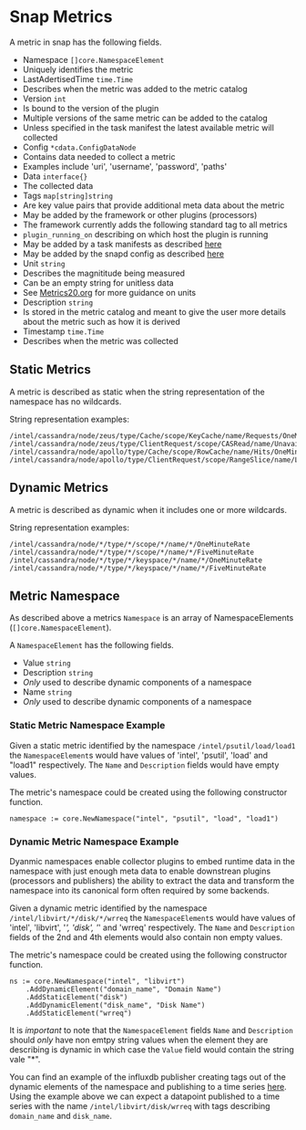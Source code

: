 
# Snap Metrics

A metric in snap has the following fields.

* Namespace `[]core.NamespaceElement`
 * Uniquely identifies the metric
* LastAdertisedTime `time.Time`
 * Describes when the metric was added to the metric catalog
* Version `int`
 * Is bound to the version of the plugin
 * Multiple versions of the same metric can be added to the catalog
  * Unless specified in the task manifest the latest available metric will collected
* Config `*cdata.ConfigDataNode`
 * Contains data needed to collect a metric
  * Examples include 'uri', 'username', 'password', 'paths'
* Data `interface{}`
 * The collected data
* Tags `map[string]string`
 * Are key value pairs that provide additional meta data about the metric
 * May be added by the framework or other plugins (processors) 
  * The framework currently adds the following standard tag to all metrics
   * `plugin_running_on` describing on which host the plugin is running
 * May be added by a task manifests as described [here](https://github.com/intelsdi-x/snap/pull/941) 
 * May be added by the snapd config as described [here](https://github.com/intelsdi-x/snap/issues/827)
* Unit `string`
 * Describes the magnititude being measured
 * Can be an empty string for unitless data
 * See [Metrics20.org](http://metrics20.org/spec/) for more guidance on units
* Description `string`
 * Is stored in the metric catalog and meant to give the user more details about the metric such as how it is derived
* Timestamp `time.Time`
 * Describes when the metric was collected  

## Static Metrics

A metric is described as static when the string representation of the namespace has no wildcards.

String representation examples:
```
/intel/cassandra/node/zeus/type/Cache/scope/KeyCache/name/Requests/OneMinuteRate
/intel/cassandra/node/zeus/type/ClientRequest/scope/CASRead/name/Unavailables/FiveMinuteRate
/intel/cassandra/node/apollo/type/Cache/scope/RowCache/name/Hits/OneMinuteRate
/intel/cassandra/node/apollo/type/ClientRequest/scope/RangeSlice/name/Latency/OneMinuteRate
```
## Dynamic Metrics

A metric is described as dynamic when it includes one or more wildcards.

String representation examples:
```
/intel/cassandra/node/*/type/*/scope/*/name/*/OneMinuteRate
/intel/cassandra/node/*/type/*/scope/*/name/*/FiveMinuteRate
/intel/cassandra/node/*/type/*/keyspace/*/name/*/OneMinuteRate
/intel/cassandra/node/*/type/*/keyspace/*/name/*/FiveMinuteRate
```

## Metric Namespace

As described above a metrics `Namespace` is an array of NamespaceElements (`[]core.NamespaceElement`).

A `NamespaceElement` has the following fields.

* Value `string`
* Description `string`
 * *Only* used to describe dynamic components of a namespace
* Name `string`
 * *Only* used to describe dynamic components of a namespace

### Static Metric Namespace Example

Given a static metric identified by the namespace `/intel/psutil/load/load1` the `NamespaceElement`s would 
have values of 'intel', 'psutil', 'load' and "load1" respectively.  The `Name` and `Description` fields would have 
empty values.

The metric's namespace could be created using the following constructor function.

```
namespace := core.NewNamespace("intel", "psutil", "load", "load1")
```  

### Dynamic Metric Namespace Example

Dyanmic namespaces enable collector plugins to embed runtime data in the namespace with just enough meta data to enable
downstrean plugins (processors and publishers) the ability to extract the data and transform the namespace into its 
 canonical form often required by some backends.     

Given a dynamic metric identified by the namespace `/intel/libvirt/*/disk/*/wrreq` the `NamespaceElement`s would
have values of 'intel', 'libvirt', '*', 'disk', '*' and 'wrreq' respectively.  The `Name` and `Description` fields
of the 2nd and 4th elements would also contain non empty values.  

The metric's namespace could be created using the following constructor function. 

```
ns := core.NewNamespace("intel", "libvirt")
    .AddDynamicElement("domain_name", "Domain Name")
    .AddStaticElement("disk")
    .AddDynamicElement("disk_name", "Disk Name")
    .AddStaticElement("wrreq")
```

It is *important* to note that the `NamespaceElement` fields `Name` and `Description` should *only* have non emtpy string 
values when the element they are describing is dynamic in which case the `Value` field would contain the string vale "*". 

You can find an example of the influxdb publisher creating tags out of the dynamic elements of the namespace and publishing
to a time series [here](https://github.com/intelsdi-x/snap-plugin-publisher-influxdb/blob/b253302ddfc94e3b444780328d0f503a6d73e3e0/influx/influx.go#L164-L176).
Using the example above we can expect a datapoint published to a time series with the name `/intel/libvirt/disk/wrreq`
with tags describing `domain_name` and `disk_name`.  
